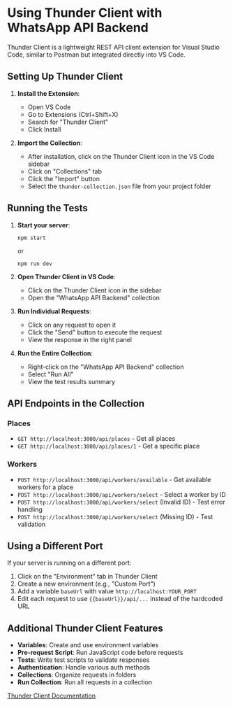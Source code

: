 # Using Thunder Client with WhatsApp API Backend

Thunder Client is a lightweight REST API client extension for Visual Studio Code, similar to Postman but integrated directly into VS Code.

## Setting Up Thunder Client

1. **Install the Extension**:
   - Open VS Code
   - Go to Extensions (Ctrl+Shift+X)
   - Search for "Thunder Client"
   - Click Install

2. **Import the Collection**:
   - After installation, click on the Thunder Client icon in the VS Code sidebar
   - Click on "Collections" tab
   - Click the "Import" button
   - Select the `thunder-collection.json` file from your project folder

## Running the Tests

1. **Start your server**:
   ```
   npm start
   ```
   or
   ```
   npm run dev
   ```

2. **Open Thunder Client in VS Code**:
   - Click on the Thunder Client icon in the sidebar
   - Open the "WhatsApp API Backend" collection

3. **Run Individual Requests**:
   - Click on any request to open it
   - Click the "Send" button to execute the request
   - View the response in the right panel

4. **Run the Entire Collection**:
   - Right-click on the "WhatsApp API Backend" collection
   - Select "Run All"
   - View the test results summary

## API Endpoints in the Collection

### Places
- `GET http://localhost:3000/api/places` - Get all places
- `GET http://localhost:3000/api/places/1` - Get a specific place

### Workers
- `POST http://localhost:3000/api/workers/available` - Get available workers for a place
- `POST http://localhost:3000/api/workers/select` - Select a worker by ID
- `POST http://localhost:3000/api/workers/select` (Invalid ID) - Test error handling
- `POST http://localhost:3000/api/workers/select` (Missing ID) - Test validation

## Using a Different Port

If your server is running on a different port:

1. Click on the "Environment" tab in Thunder Client
2. Create a new environment (e.g., "Custom Port")
3. Add a variable `baseUrl` with value `http://localhost:YOUR_PORT`
4. Edit each request to use `{{baseUrl}}/api/...` instead of the hardcoded URL

## Additional Thunder Client Features

- **Variables**: Create and use environment variables
- **Pre-request Script**: Run JavaScript code before requests
- **Tests**: Write test scripts to validate responses
- **Authentication**: Handle various auth methods
- **Collections**: Organize requests in folders
- **Run Collection**: Run all requests in a collection

[Thunder Client Documentation](https://www.thunderclient.com/docs)
